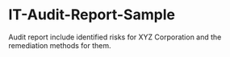 # IT-Audit-Report-Sample
Audit report include identified risks  for XYZ Corporation and the remediation methods for them.
